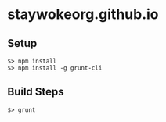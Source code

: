 # staywokeorg.github.io

## Setup

```
$> npm install
$> npm install -g grunt-cli
```

## Build Steps

```
$> grunt
```